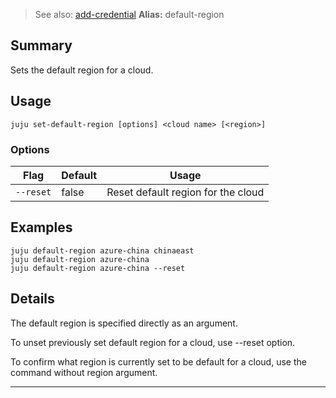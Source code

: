 > See also: [add-credential](/t/10136)
**Alias:** default-region

## Summary
Sets the default region for a cloud.

## Usage
```juju set-default-region [options] <cloud name> [<region>]```

### Options
| Flag | Default | Usage |
| --- | --- | --- |
| `--reset` | false | Reset default region for the cloud |

## Examples

    juju default-region azure-china chinaeast
    juju default-region azure-china
    juju default-region azure-china --reset


## Details
The default region is specified directly as an argument.

To unset previously set default region for a cloud, use --reset option.

To confirm what region is currently set to be default for a cloud, 
use the command without region argument.



---

